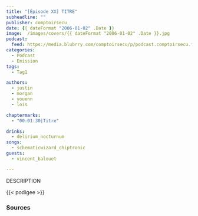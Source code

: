 ```yaml
---
title: "[Épisode XX] TITRE"
subheadline: ""
publisher: comptoirsecu
date: {{ dateFormat "2006-01-02" .Date }}
image:  /images/covers/{{ dateFormat "2006-01-02" .Date }}.jpg
podcast:
  feed: https://media.blubrry.com/comptoirsecu/p/podcast.comptoirsecu.fr/FILE.mp3
categories:
  - Podcast
  - Emission
tags:
  - Tag1

authors:
  - justin
  - morgan
  - youenn
  - lois

chaptermarks:
  - "00:01:30|Titre"

drinks:
  - delirium_nocturnum
songs:
  - schematicwizard_chiptronic
guests:
  - vincent_balouet

---
```


DESCRIPTION

{{< podigee >}}


### Sources
